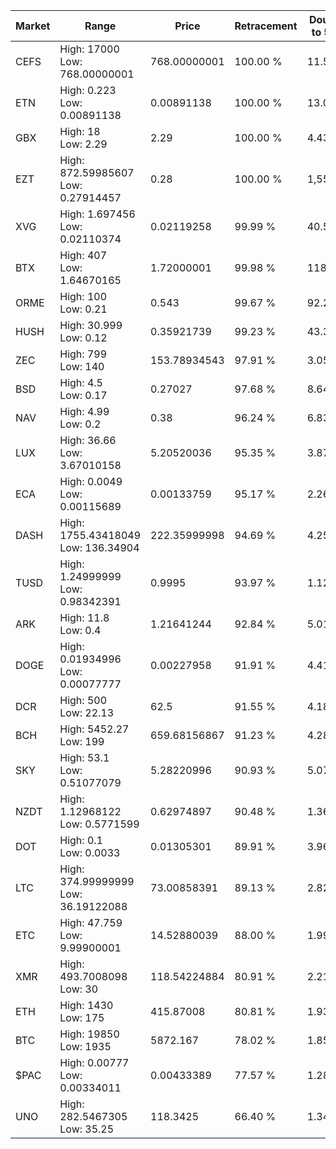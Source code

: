 | Market | Range | Price| Retracement | Doubles to 50% |
| --- | --- | --- | --- | --- |
| CEFS | High: 17000<br />Low: 768.00000001 | 768.00000001 | 100.00 % | 11.57 |
| ETN | High: 0.223<br />Low: 0.00891138 | 0.00891138 | 100.00 % | 13.01 |
| GBX | High: 18<br />Low: 2.29 | 2.29 | 100.00 % | 4.43 |
| EZT | High: 872.59985607<br />Low: 0.27914457 | 0.28 | 100.00 % | 1,558.71 |
| XVG | High: 1.697456<br />Low: 0.02110374 | 0.02119258 | 99.99 % | 40.55 |
| BTX | High: 407<br />Low: 1.64670165 | 1.72000001 | 99.98 % | 118.79 |
| ORME | High: 100<br />Low: 0.21 | 0.543 | 99.67 % | 92.27 |
| HUSH | High: 30.999<br />Low: 0.12 | 0.35921739 | 99.23 % | 43.31 |
| ZEC | High: 799<br />Low: 140 | 153.78934543 | 97.91 % | 3.05 |
| BSD | High: 4.5<br />Low: 0.17 | 0.27027 | 97.68 % | 8.64 |
| NAV | High: 4.99<br />Low: 0.2 | 0.38 | 96.24 % | 6.83 |
| LUX | High: 36.66<br />Low: 3.67010158 | 5.20520036 | 95.35 % | 3.87 |
| ECA | High: 0.0049<br />Low: 0.00115689 | 0.00133759 | 95.17 % | 2.26 |
| DASH | High: 1755.43418049<br />Low: 136.34904 | 222.35999998 | 94.69 % | 4.25 |
| TUSD | High: 1.24999999<br />Low: 0.98342391 | 0.9995 | 93.97 % | 1.12 |
| ARK | High: 11.8<br />Low: 0.4 | 1.21641244 | 92.84 % | 5.01 |
| DOGE | High: 0.01934996<br />Low: 0.00077777 | 0.00227958 | 91.91 % | 4.41 |
| DCR | High: 500<br />Low: 22.13 | 62.5 | 91.55 % | 4.18 |
| BCH | High: 5452.27<br />Low: 199 | 659.68156867 | 91.23 % | 4.28 |
| SKY | High: 53.1<br />Low: 0.51077079 | 5.28220996 | 90.93 % | 5.07 |
| NZDT | High: 1.12968122<br />Low: 0.5771599 | 0.62974897 | 90.48 % | 1.36 |
| DOT | High: 0.1<br />Low: 0.0033 | 0.01305301 | 89.91 % | 3.96 |
| LTC | High: 374.99999999<br />Low: 36.19122088 | 73.00858391 | 89.13 % | 2.82 |
| ETC | High: 47.759<br />Low: 9.99900001 | 14.52880039 | 88.00 % | 1.99 |
| XMR | High: 493.7008098<br />Low: 30 | 118.54224884 | 80.91 % | 2.21 |
| ETH | High: 1430<br />Low: 175 | 415.87008 | 80.81 % | 1.93 |
| BTC | High: 19850<br />Low: 1935 | 5872.167 | 78.02 % | 1.85 |
| $PAC | High: 0.00777<br />Low: 0.00334011 | 0.00433389 | 77.57 % | 1.28 |
| UNO | High: 282.5467305<br />Low: 35.25 | 118.3425 | 66.40 % | 1.34 |
